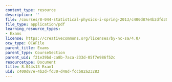 ```yaml
---
content_type: resource
description: ''
file: /courses/8-044-statistical-physics-i-spring-2013/c400d87e4b2dfd30d48dfccb82a23283_MIT8_044S14_exam1_04.pdf
file_type: application/pdf
learning_resource_types:
- Exams
license: https://creativecommons.org/licenses/by-nc-sa/4.0/
ocw_type: OCWFile
parent_title: Exams
parent_type: CourseSection
parent_uid: f21e39bd-ca8b-7aca-233d-05f7e986f52c
resourcetype: Document
title: 8.044s13 Exam1
uid: c400d87e-4b2d-fd30-d48d-fccb82a23283
---
```

